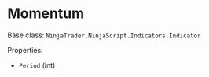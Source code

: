 # Momentum

Base class: `NinjaTrader.NinjaScript.Indicators.Indicator`

Properties:
- `Period` (int)
